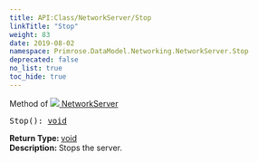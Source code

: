 ```yaml
---
title: API:Class/NetworkServer/Stop
linkTitle: "Stop"
weight: 83
date: 2019-08-02
namespace: Primrose.DataModel.Networking.NetworkServer.Stop
deprecated: false
no_list: true
toc_hide: true
---
```

Method of <a href="/docs/api-reference/Class/NetworkServer"><img src="/icons/silk/server_network.png"/>&nbsp;NetworkServer</a>
<pre class="method-declaration">
Stop(): <a class="type" href="/docs/api-reference/System/void">void</a></pre>
<b>Return Type: </b>
<a class="type" href="/docs/api-reference/System/void">void</a>
<br/>
<b>Description: </b>
Stops the server.

